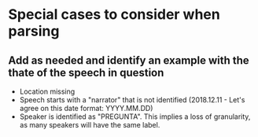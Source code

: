 # Special cases to consider when parsing
## Add as needed and identify an example with the thate of the speech in question

- Location missing
- Speech starts with a "narrator" that is not identified (2018.12.11 - Let's agree on this date format: YYYY.MM.DD)
- Speaker is identified as "PREGUNTA". This implies a loss of granularity, as many speakers will have the same label.
